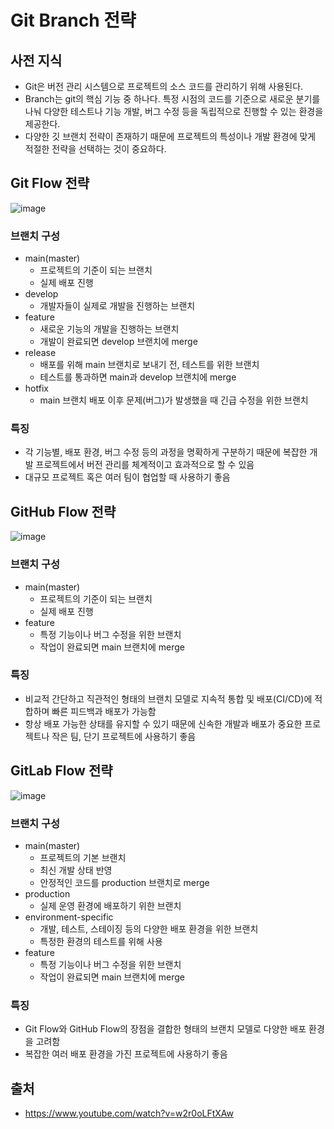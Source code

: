 # Git Branch 전략

## 사전 지식

- Git은 버전 관리 시스템으로 프로젝트의 소스 코드를 관리하기 위해 사용된다.
- Branch는 git의 핵심 기능 중 하나다. 특정 시점의 코드를 기준으로 새로운 분기를 나눠 다양한 테스트나 기능 개발, 버그 수정 등을 독립적으로 진행할 수 있는 환경을 제공한다.
- 다양한 깃 브랜치 전략이 존재하기 때문에 프로젝트의 특성이나 개발 환경에 맞게 적절한 전략을 선택하는 것이 중요하다.

## Git Flow 전략

![image](https://velog.velcdn.com/images/jseo9732/post/a0cfc196-623e-4a27-98d1-a9a8b3d93d17/image.png)

### 브랜치 구성

- main(master)
  - 프로젝트의 기준이 되는 브랜치
  - 실제 배포 진행
- develop
  - 개발자들이 실제로 개발을 진행하는 브랜치
- feature
  - 새로운 기능의 개발을 진행하는 브랜치
  - 개발이 완료되면 develop 브랜치에 merge
- release
  - 배포를 위해 main 브랜치로 보내기 전, 테스트를 위한 브랜치
  - 테스트를 통과하면 main과 develop 브랜치에 merge
- hotfix
  - main 브랜치 배포 이후 문제(버그)가 발생했을 때 긴급 수정을 위한 브랜치

### 특징

- 각 기능별, 배포 환경, 버그 수정 등의 과정을 명확하게 구분하기 때문에 복잡한 개발 프로젝트에서 버전 관리를 체계적이고 효과적으로 할 수 있음
- 대규모 프로젝트 혹은 여러 팀이 협업할 때 사용하기 좋음

## GitHub Flow 전략

![image](https://velog.velcdn.com/images/jseo9732/post/58fdd4a6-f985-455b-a554-bb3d9fb9a545/image.png)

### 브랜치 구성

- main(master)
  - 프로젝트의 기준이 되는 브랜치
  - 실제 배포 진행
- feature
  - 특정 기능이나 버그 수정을 위한 브랜치
  - 작업이 완료되면 main 브랜치에 merge

### 특징

- 비교적 간단하고 직관적인 형태의 브랜치 모델로 지속적 통합 및 배포(CI/CD)에 적합하며 빠른 피드백과 배포가 가능함
- 항상 배포 가능한 상태를 유지할 수 있기 때문에 신속한 개발과 배포가 중요한 프로젝트나 작은 팀, 단기 프로젝트에 사용하기 좋음

## GitLab Flow 전략

![image](https://velog.velcdn.com/images/jseo9732/post/5dfa5aaa-a941-402f-8d67-4dff3fc436b9/image.png)

### 브랜치 구성

- main(master)
  - 프로젝트의 기본 브랜치
  - 최신 개발 상태 반영
  - 안정적인 코드를 production 브랜치로 merge
- production
  - 실제 운영 환경에 배포하기 위한 브랜치
- environment-specific
  - 개발, 테스트, 스테이징 등의 다양한 배포 환경을 위한 브랜치
  - 특정한 환경의 테스트를 위해 사용
- feature
  - 특정 기능이나 버그 수정을 위한 브랜치
  - 작업이 완료되면 main 브랜치에 merge

### 특징

- Git Flow와 GitHub Flow의 장점을 결합한 형태의 브랜치 모델로 다양한 배포 환경을 고려함
- 복잡한 여러 배포 환경을 가진 프로젝트에 사용하기 좋음

## 출처

- https://www.youtube.com/watch?v=w2r0oLFtXAw
